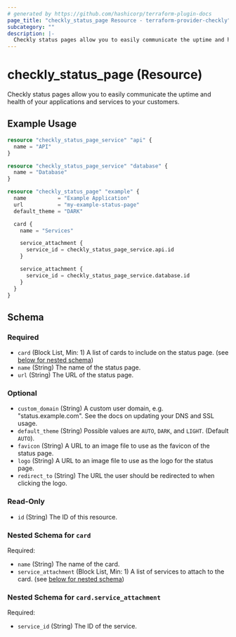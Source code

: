 ```yaml
---
# generated by https://github.com/hashicorp/terraform-plugin-docs
page_title: "checkly_status_page Resource - terraform-provider-checkly"
subcategory: ""
description: |-
  Checkly status pages allow you to easily communicate the uptime and health of your applications and services to your customers.
---
```


# checkly_status_page (Resource)

Checkly status pages allow you to easily communicate the uptime and health of your applications and services to your customers.

## Example Usage

```terraform
resource "checkly_status_page_service" "api" {
  name = "API"
}

resource "checkly_status_page_service" "database" {
  name = "Database"
}

resource "checkly_status_page" "example" {
  name          = "Example Application"
  url           = "my-example-status-page"
  default_theme = "DARK"

  card {
    name = "Services"

    service_attachment {
      service_id = checkly_status_page_service.api.id
    }

    service_attachment {
      service_id = checkly_status_page_service.database.id
    }
  }
}
```

<!-- schema generated by tfplugindocs -->
## Schema

### Required

- `card` (Block List, Min: 1) A list of cards to include on the status page. (see [below for nested schema](#nestedblock--card))
- `name` (String) The name of the status page.
- `url` (String) The URL of the status page.

### Optional

- `custom_domain` (String) A custom user domain, e.g. "status.example.com". See the docs on updating your DNS and SSL usage.
- `default_theme` (String) Possible values are `AUTO`, `DARK`, and `LIGHT`. (Default `AUTO`).
- `favicon` (String) A URL to an image file to use as the favicon of the status page.
- `logo` (String) A URL to an image file to use as the logo for the status page.
- `redirect_to` (String) The URL the user should be redirected to when clicking the logo.

### Read-Only

- `id` (String) The ID of this resource.

<a id="nestedblock--card"></a>
### Nested Schema for `card`

Required:

- `name` (String) The name of the card.
- `service_attachment` (Block List, Min: 1) A list of services to attach to the card. (see [below for nested schema](#nestedblock--card--service_attachment))

<a id="nestedblock--card--service_attachment"></a>
### Nested Schema for `card.service_attachment`

Required:

- `service_id` (String) The ID of the service.
